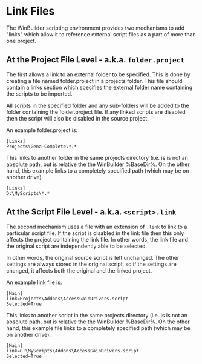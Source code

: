 # Link Files #

The WinBuilder scripting environment provides two mechanisms to add "links" which allow it to reference external script files as a part of more than one project.

## At the Project File Level - a.k.a. `folder.project` ##
The first allows a link to an external folder to be specified. This is done by creating a file named folder.project in a projects folder. This file should contain a links section which specifies the external folder name containing the scripts to be imported.

All scripts in the specified folder and any sub-folders will be added to the folder containing the folder.project file. If any linked scripts are disabled then the script will also be disabled in the source project.

An example folder.project is:
```
[Links]
Projects\Gena-Complete\*.* 
```

This links to another folder in the same projects directory (i.e. is is not an absolute path, but is relative the the WinBuilder %BaseDir%.  On the other hand, this example links to a completely specified path (which may be on another drive).
```
[Links]
D:\MyScripts\*.* 
```

## At the Script File Level - a.k.a. `<script>.link` ##
The second mechanism uses a file with an extension of `.link` to link to a particular script file. If the script is disabled in the link file then this only affects the project containing the link file. In other words, the link file and the original script are independently able to be selected.

In other words, the original source script is left unchanged. The other settings are always stored in the original script, so if the settings are changed, it affects both the original and the linked project.

An example link file is:
```
[Main]
link=Projects\Addons\AccessGainDrivers.script
Selected=True
```

This links to another script in the same projects directory (i.e. is is not an absolute path, but is relative the the WinBuilder %BaseDir%.  On the other hand, this example file links to a completely specified path (which may be on another drive).

```
[Main]
link=C:\MyScripts\Addons\AccessGainDrivers.script
Selected=True
```